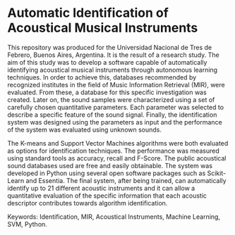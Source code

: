 # Automatic Identification of Acoustical Musical Instruments

This repository was produced for the Universidad Nacional de Tres de Febrero, Buenos Aires, Argentina. It is the result of a research study. The aim of this study was to develop a software capable of automatically identifying acoustical musical instruments through autonomous learning techniques. In order to achieve this, databases recommended by recognized institutes in the field of Music Information Retrieval (MIR), were evaluated. From these, a database for this specific investigation was created. Later on, the sound samples were characterized using a set of carefully chosen quantitative parameters. Each parameter was selected to describe a specific feature of the sound signal. Finally, the identification system was designed using the parameters as input and the performance of the system was evaluated using unknown sounds.

The K-means and Support Vector Machines algorithms were both evaluated as options for identification techniques. The performance was measured using standard tools as accuracy, recall and F-Score. The public acoustical sound databases used are free and easily obtainable. The system was developed in Python using several open software packages such as Scikit-Learn and Essentia. The final system, after being trained, can automatically identify up to 21 different acoustic instruments and it can allow a quantitative evaluation of the specific information that each acoustic descriptor contributes towards algorithm identification.

Keywords: Identification, MIR, Acoustical Instruments, Machine Learning, SVM, Python.
